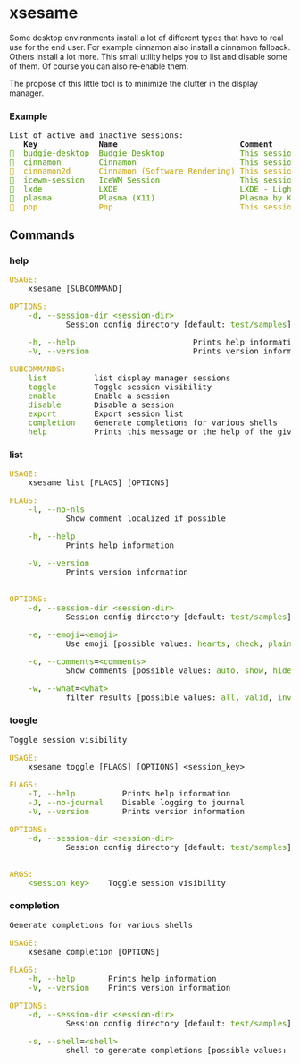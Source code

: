 # xsesame

Some desktop environments install a lot of different types that have to real use for
the end user. For example cinnamon also install a cinnamon fallback. Others install a lot more.
This small utility helps you to list and disable some of them. Of course you can also re-enable them.

The propose of this little tool is to minimize the clutter in the display manager.

### Example 
<pre>List of active and inactive sessions:
   <b>Key           </b>  <b>Name                         </b> <b>Comment</b>
<font color="#4E9A06">💚</font>  <font color="#4E9A06">budgie-desktop</font>  <font color="#4E9A06">Budgie Desktop               </font> <font color="#4E9A06">This session logs you into the Budgie Desktop</font>
<font color="#4E9A06">💚</font>  <font color="#4E9A06">cinnamon      </font>  <font color="#4E9A06">Cinnamon                     </font> <font color="#4E9A06">This session logs you into Cinnamon</font>
<font color="#C4A000">🤍</font>  <font color="#C4A000">cinnamon2d    </font>  <font color="#C4A000">Cinnamon (Software Rendering)</font> <font color="#C4A000">This session logs you into Cinnamon (using software rendering)</font>
<font color="#4E9A06">💚</font>  <font color="#4E9A06">icewm-session </font>  <font color="#4E9A06">IceWM Session                </font> <font color="#4E9A06">This session logs you into IceWM</font>
<font color="#4E9A06">💚</font>  <font color="#4E9A06">lxde          </font>  <font color="#4E9A06">LXDE                         </font> <font color="#4E9A06">LXDE - Lightweight X11 desktop environment</font>
<font color="#4E9A06">💚</font>  <font color="#4E9A06">plasma        </font>  <font color="#4E9A06">Plasma (X11)                 </font> <font color="#4E9A06">Plasma by KDE</font>
<font color="#C4A000">🤍</font>  <font color="#C4A000">pop           </font>  <font color="#C4A000">Pop                          </font> <font color="#C4A000">This session logs you into Pop</font>
</pre>


## Commands

### help

<pre><font color="#C4A000">USAGE:</font>
    xsesame [SUBCOMMAND]

<font color="#C4A000">OPTIONS:</font>
    <font color="#4E9A06">-d</font>, <font color="#4E9A06">--session-dir</font> <font color="#4E9A06">&lt;session-dir&gt;</font>
            Session config directory [default: <font color="#4E9A06">test/samples</font>]

    <font color="#4E9A06">-h</font>, <font color="#4E9A06">--help</font>                         Prints help information
    <font color="#4E9A06">-V</font>, <font color="#4E9A06">--version</font>                      Prints version information

<font color="#C4A000">SUBCOMMANDS:</font>
    <font color="#4E9A06">list</font>          list display manager sessions
    <font color="#4E9A06">toggle</font>        Toggle session visibility
    <font color="#4E9A06">enable</font>        Enable a session
    <font color="#4E9A06">disable</font>       Disable a session
    <font color="#4E9A06">export</font>        Export session list
    <font color="#4E9A06">completion</font>    Generate completions for various shells
    <font color="#4E9A06">help</font>          Prints this message or the help of the given subcommand(s)
</pre>


### list
<pre><font color="#C4A000">USAGE:</font>
    xsesame list [FLAGS] [OPTIONS]

<font color="#C4A000">FLAGS:</font>
    <font color="#4E9A06">-l</font>, <font color="#4E9A06">--no-nls</font>     
            Show comment localized if possible

    <font color="#4E9A06">-h</font>, <font color="#4E9A06">--help</font>       
            Prints help information

    <font color="#4E9A06">-V</font>, <font color="#4E9A06">--version</font>    
            Prints version information


<font color="#C4A000">OPTIONS:</font>
    <font color="#4E9A06">-d</font>, <font color="#4E9A06">--session-dir</font> <font color="#4E9A06">&lt;session-dir&gt;</font>
            Session config directory [default: <font color="#4E9A06">test/samples</font>]

    <font color="#4E9A06">-e</font>, <font color="#4E9A06">--emoji</font>=<font color="#4E9A06">&lt;emoji&gt;</font>                
            Use emoji [possible values: <font color="#4E9A06">hearts</font>, <font color="#4E9A06">check</font>, <font color="#4E9A06">plain</font>]

    <font color="#4E9A06">-c</font>, <font color="#4E9A06">--comments</font>=<font color="#4E9A06">&lt;comments&gt;</font>
            Show comments [possible values: <font color="#4E9A06">auto</font>, <font color="#4E9A06">show</font>, <font color="#4E9A06">hide</font>]

    <font color="#4E9A06">-w</font>, <font color="#4E9A06">--what</font>=<font color="#4E9A06">&lt;what&gt;</font>
            filter results [possible values: <font color="#4E9A06">all</font>, <font color="#4E9A06">valid</font>, <font color="#4E9A06">invalid</font>]
</pre>

### toogle

<pre>Toggle session visibility

<font color="#C4A000">USAGE:</font>
    xsesame toggle [FLAGS] [OPTIONS] &lt;session_key&gt;

<font color="#C4A000">FLAGS:</font>
    <font color="#4E9A06">-T</font>, <font color="#4E9A06">--help</font>          Prints help information
    <font color="#4E9A06">-J</font>, <font color="#4E9A06">--no-journal</font>    Disable logging to journal
    <font color="#4E9A06">-V</font>, <font color="#4E9A06">--version</font>       Prints version information

<font color="#C4A000">OPTIONS:</font>
    <font color="#4E9A06">-d</font>, <font color="#4E9A06">--session-dir</font> <font color="#4E9A06">&lt;session-dir&gt;</font>
            Session config directory [default: <font color="#4E9A06">test/samples</font>]


<font color="#C4A000">ARGS:</font>
    <font color="#4E9A06">&lt;session_key&gt;</font>    Toggle session visibility
</pre>

### completion
<pre>Generate completions for various shells

<font color="#C4A000">USAGE:</font>
    xsesame completion [OPTIONS]

<font color="#C4A000">FLAGS:</font>
    <font color="#4E9A06">-h</font>, <font color="#4E9A06">--help</font>       Prints help information
    <font color="#4E9A06">-V</font>, <font color="#4E9A06">--version</font>    Prints version information

<font color="#C4A000">OPTIONS:</font>
    <font color="#4E9A06">-d</font>, <font color="#4E9A06">--session-dir</font> <font color="#4E9A06">&lt;session-dir&gt;</font>
            Session config directory [default: <font color="#4E9A06">test/samples</font>]

    <font color="#4E9A06">-s</font>, <font color="#4E9A06">--shell</font>=<font color="#4E9A06">&lt;shell&gt;</font>
            shell to generate completions [possible values: <font color="#4E9A06">bash</font>, <font color="#4E9A06">zsh</font>, <font color="#4E9A06">fish</font>, <font color="#4E9A06">elvish</font>]
</pre>